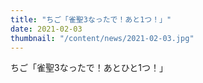 ```yaml
---
title: "ちご「雀聖3なったで！あと1つ！」"
date: 2021-02-03
thumbnail: "/content/news/2021-02-03.jpg"
---
```


ちご「雀聖3なったで！あとひと1つ！」
